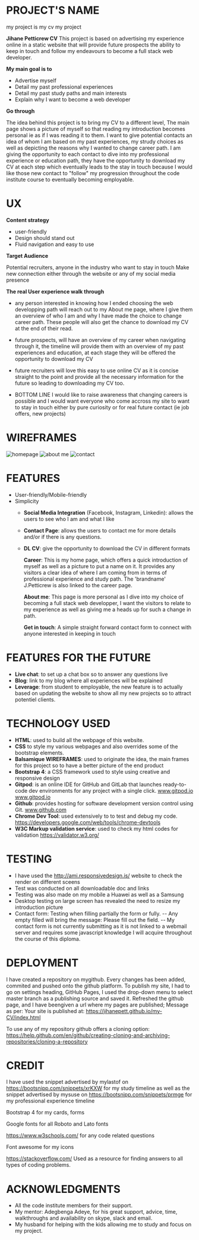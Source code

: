 # PROJECT'S NAME
my project is my cv
my project

  **Jihane Petticrew CV**
This project is based on advertising my experience online in a static website that will provide
future prospects the ability to keep in touch and follow my endeavours to become a full stack web developer.

  **My main goal is to**
  
  * Advertise myself
  * Detail my past professional experiences
  * Detail my past study paths and main interests
  * Explain why I want to become a web developer

 **Go through**

The idea behind this project is to bring my CV to a different level,
The main page shows a picture of myself so that reading my introduction
becomes personal ie as if I was reading it to them. 
I want to give potential contacts an idea of whom I am based on my past experiences,
my strudy choices as well as depicting the reasons why I wanted to
change career path.
I am giving the opportunity to each contact to dive into my professional experience
or education path, they have the opportunity to download my CV at
each step which eventually leads to the stay in touch because I would like
those new contact to "follow" my progression throughout the code institute course
to eventually becoming employable.

# UX

  **Content strategy**

  * user-friendly
  * Design should stand out
  * Fluid navigation and easy to use

 **Target Audience**

Potential recruiters, anyone in the industry who want to stay 
in touch
Make new connection either through the website or any of my social media
presence

 **The real User experience walk through**

  * any person interested in knowing how I ended choosing the web developping path will reach out to my About me page, where
  I give them an overview of who I am and why I have made the choice to change career path. These people will also 
  get the chance to download my CV at the end of their read.

  * future prospects, will have an overview of my career when navigating through it, the timeline will provide them with
  an overview of my past experiences and education, at each stage they will be offered the opportunity to download my CV

  * future recruiters will love this easy to use online CV as it is concise straight to the point and provide all the necessary
  information for the future so leading to downloading my CV too.

  * BOTTOM LINE I would like to raise awareness that changing careers is possible and I would want everyone who come accross my site
  to want to stay in touch either by pure curiosity or for real future contact (ie job offers, new projects)


# WIREFRAMES

![homepage](/assets/images/wireframes/index.png)
![about me](/assets/images/wireframes/About-me.png)
![contact](/assets/images/wireframes/Contact-me.png)

# FEATURES

  * User-friendly/Mobile-friendly
  * Simplicity
    * __Social Media Integration__ (Facebook, Instagram, Linkedin): allows the users to see who I am and what I like
    * __Contact Page__: allows the users to contact me for more details and/or if there is any questions.
    * __DL CV__: give the opportunity to download the CV in different formats

        **Career**: 
        This is my home page, which offers a quick introduction of myself as well as a picture to put a name on it.
        It provides any visitors a clear idea of where I am coming from in terms of professional experience and study path.
        The 'brandname' J.Petticrew is also linked to the career page.

        **About me**:
        This page is more personal as I dive into my choice of becoming a full stack web developper, I want the visitors to relate
        to my experience as well as giving me a heads up for such a change in path.

        **Get in touch**:
        A simple straight forward contact form to connect with anyone interested in keeping in touch

# FEATURES FOR THE FUTURE

   * __Live chat__: to set up a chat box so to answer any questions live
   * __Blog__: link to my blog where all experiences will be explained
   * __Leverage__: from student to employable, the new feature is to actually based on updating the website to show all my new projects so to
   attract potentiel clients.

# TECHNOLOGY USED

* __HTML__: used to build all the webpage of this website.
* __CSS__ to style my various webpages and also overrides some of the bootstrap elements.
* __Balsamique WIREFRAMES__: used to originate the idea, the main frames for this project so to have a better picture of the end product
* __Bootstrap 4__: a CSS framework used to style using creative and responsive design
* __Gitpod__: is an online IDE for GitHub and GitLab that launches ready-to-code dev environments for any project with a single click. www.gitpod.io
www.gitpod.io
* __Github__: provides hosting for software development version control using Git. www.github.com
* __Chrome Dev Tool__: used extensively to to test and debug my code. https://developers.google.com/web/tools/chrome-devtools
* __W3C Markup validation service__: used to check my html codes for validation https://validator.w3.org/ 

# TESTING

* I have used the http://ami.responsivedesign.is/  website to check the render on different sceens
* Test was conducted on all downloadable doc and links
* Testing was also made on my mobile a Huawei as well as a Samsung
* Desktop testing on large screen has revealed the need to resize my introduction picture
* Contact form: Testing when filling partially the form or fully.
    -- Any empty filled will bring the message: Please fill out the field.
    -- My contact form is not currently submitting as it is not linked to a webmail server and requires some javascript knowledge I will acquire throughout the course of this diploma.

# DEPLOYMENT

I have created a repository on mygithub. Every changes has been added, commited and pushed onto the github platform.
To publish my site, I had to go on settings  heading, GitHub Pages, I used the drop-down menu to select master 
branch as a publishing source and saved it. Refreshed the github page, and I have beengiven a url 
where my pages are published;
Message as per: Your site is published at:
https://jihanepett.github.io/my-CV/index.html

To use any of my repository github offers a cloning option: https://help.github.com/en/github/creating-cloning-and-archiving-repositories/cloning-a-repository

# CREDIT

I have used the snippet advertised by mylastof on https://bootsnipp.com/snippets/xrKXW for my study timeline
as well as the snippet advertised by mysuse on https://bootsnipp.com/snippets/prmge for my professional experience timeline

Bootstrap 4 for my cards, forms 

Google fonts for all Roboto and Lato fonts

https://www.w3schools.com/ for any code related questions

Font awesome for my icons

https://stackoverflow.com/ Used as a resource for finding answers to all types of coding problems.


# ACKNOWLEDGMENTS

* All the code institute members for their support.
* My mentor: Adegbenga Adeye, for his great support, advice, time, walkthroughs and availability on skype, slack and email.
* My husband for helping with the kids allowing me to study and focus on my project.

